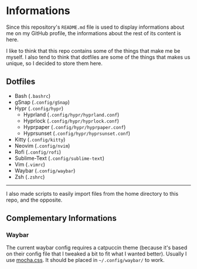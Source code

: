 # Informations

Since this repository's `README.md` file is used to display informations about me on my GitHub profile, the informations about the rest of its content is here.

I like to think that this repo contains some of the things that make me be myself. I also tend to think that dotfiles are some of the things that makes us unique, so I decided to store them here.

## Dotfiles
 + Bash          (`.bashrc`)
 + gSnap         (`.config/gSnap`)
 + Hypr          (`.config/hypr`)
    + Hyprland   (`.config/hypr/hyprland.conf`)
    + Hyprlock   (`.config/hypr/hyprlock.conf`)
    + Hyprpaper  (`.config/hypr/hyprpaper.conf`)
    + Hyprsunset (`.config/hypr/hyprsunset.conf`)
 + Kitty         (`.config/kitty`)
 + Neovim        (`.config/nvim`)
 + Rofi          (`.config/rofi`)
 + Sublime-Text  (`.config/sublime-text`)
 + Vim           (`.vimrc`)
 + Waybar        (`.config/waybar`)
 + Zsh           (`.zshrc`)

---

I also made scripts to easily import files from the home directory to this repo, and the opposite.


## Complementary Informations
### Waybar
The current waybar config requires a catpuccin theme (because it's based on their config file that I tweaked a bit to fit what I wanted better).
Usually I use [mocha.css](https://github.com/catppuccin/waybar/blob/main/themes/mocha.css). It should be placed in `~/.config/waybar/` to work.
